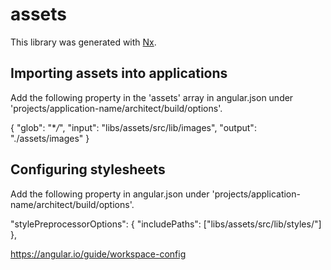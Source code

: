 # assets

This library was generated with [Nx](https://nx.dev).

## Importing assets into applications

Add the following property in the 'assets' array in angular.json under 'projects/application-name/architect/build/options'.

{
"glob": "\*_/_",
"input": "libs/assets/src/lib/images",
"output": "./assets/images"
}

## Configuring stylesheets

Add the following property in angular.json under 'projects/application-name/architect/build/options'.

"stylePreprocessorOptions": {
"includePaths": ["libs/assets/src/lib/styles/"]
},

https://angular.io/guide/workspace-config
